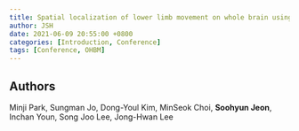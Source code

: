 ```yaml
---
title: Spatial localization of lower limb movement on whole brain using 3D-pose estimation.
author: JSH
date: 2021-06-09 20:55:00 +0800
categories: [Introduction, Conference]
tags: [Conference, OHBM]
---
```


## Authors
Minji Park, Sungman Jo, Dong-Youl Kim, MinSeok Choi, **Soohyun Jeon**, Inchan Youn, Song Joo Lee, Jong-Hwan Lee
